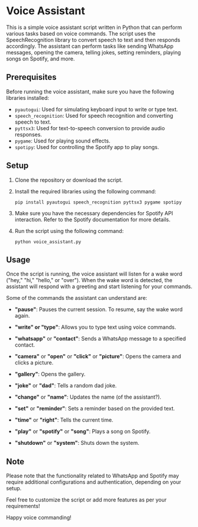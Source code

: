 # Voice Assistant

This is a simple voice assistant script written in Python that can perform various tasks based on voice commands. The script uses the SpeechRecognition library to convert speech to text and then responds accordingly. The assistant can perform tasks like sending WhatsApp messages, opening the camera, telling jokes, setting reminders, playing songs on Spotify, and more.

## Prerequisites

Before running the voice assistant, make sure you have the following libraries installed:

- `pyautogui`: Used for simulating keyboard input to write or type text.
- `speech_recognition`: Used for speech recognition and converting speech to text.
- `pyttsx3`: Used for text-to-speech conversion to provide audio responses.
- `pygame`: Used for playing sound effects.
- `spotipy`: Used for controlling the Spotify app to play songs.

## Setup

1. Clone the repository or download the script.

2. Install the required libraries using the following command:
   ```
   pip install pyautogui speech_recognition pyttsx3 pygame spotipy
   ```

3. Make sure you have the necessary dependencies for Spotify API interaction. Refer to the Spotify documentation for more details.

4. Run the script using the following command:
   ```
   python voice_assistant.py
   ```

## Usage

Once the script is running, the voice assistant will listen for a wake word ("hey," "hi," "hello," or "over"). When the wake word is detected, the assistant will respond with a greeting and start listening for your commands.

Some of the commands the assistant can understand are:

- **"pause"**: Pauses the current session. To resume, say the wake word again.

- **"write" or "type"**: Allows you to type text using voice commands.

- **"whatsapp"** or **"contact"**: Sends a WhatsApp message to a specified contact.

- **"camera"** or **"open"** or **"click"** or **"picture"**: Opens the camera and clicks a picture.

- **"gallery"**: Opens the gallery.

- **"joke"** or **"dad"**: Tells a random dad joke.

- **"change"** or **"name"**: Updates the name (of the assistant?).

- **"set"** or **"reminder"**: Sets a reminder based on the provided text.

- **"time"** or **"right"**: Tells the current time.

- **"play"** or **"spotify"** or **"song"**: Plays a song on Spotify.

- **"shutdown"** or **"system"**: Shuts down the system.

## Note

Please note that the functionality related to WhatsApp and Spotify may require additional configurations and authentication, depending on your setup.

Feel free to customize the script or add more features as per your requirements!

Happy voice commanding!